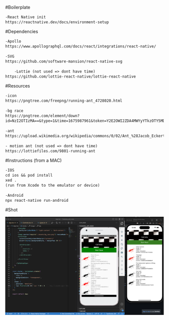 #Boilerplate

    -React Native init
    https://reactnative.dev/docs/environment-setup


#Dependencies

    -Apollo
    https://www.apollographql.com/docs/react/integrations/react-native/

    -SVG
    https://github.com/software-mansion/react-native-svg

        -Lottie (not used => dont have time)
    https://github.com/lottie-react-native/lottie-react-native


#Resources

    -icon
    https://pngtree.com/freepng/running-ant_4728020.html

    -bg race
    https://pngtree.com/element/down?id=NzI2OTIzMA==&type=1&time=1675987961&token=Y2E2OWI2ZDA4MWYyYTkzOTY5MDQ3MGI1NGJiYmUyODA=

    -ant
    https://upload.wikimedia.org/wikipedia/commons/0/02/Ant_%28Jacob_Eckert%29.svg

    - motion ant (not used => dont have time)
    https://lottiefiles.com/9801-running-ant


#Instructions (from a MAC)

    -IOS
    cd ios && pod install
    xed . 
    (run from Xcode to the emulator or device)

    -Android
    npx react-native run-android


#Shot

![alt text](https://github.com/Hamiltontx/fcamara_ant_race/blob/main/shot.png)
